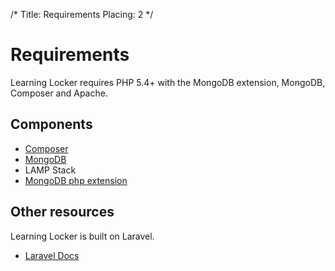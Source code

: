 /*
 Title: Requirements
 Placing: 2
*/

Requirements
============

Learning Locker requires PHP 5.4+ with the MongoDB extension, MongoDB, Composer and Apache.

## Components

* [Composer](http://getcomposer.org)
* [MongoDB](http://mongodb.org)
* LAMP Stack
* [MongoDB php extension](http://www.php.net/manual/en/mongo.installation.php)

## Other resources

Learning Locker is built on Laravel.

* [Laravel Docs](http://laravel.com)